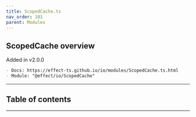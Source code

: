 ```yaml
---
title: ScopedCache.ts
nav_order: 101
parent: Modules
---
```


## ScopedCache overview

Added in v2.0.0

```md
- Docs: https://effect-ts.github.io/io/modules/ScopedCache.ts.html
- Module: "@effect/io/ScopedCache"
```

---

<h2 class="text-delta">Table of contents</h2>

---
